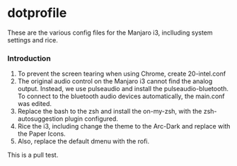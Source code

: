 # dotprofile
These are the various config files for the Manjaro i3, inclluding system settings and rice.

### Introduction

1. To prevent the screen tearing when using Chrome, create 20-intel.conf
2. The original audio control on the Manjaro i3 cannot find the analog output. Instead, we use pulseaudio and install the pulseaudio-bluetooth. To connect to the bluetooth audio devices automatically, the main.conf was edited.
3. Replace the bash to the zsh and install the on-my-zsh, with the zsh-autosuggestion plugin configured.
4. Rice the i3, including change the theme to the Arc-Dark and replace with the Paper Icons. 
5. Also, replace the default dmenu with the rofi.

This is a pull test.
